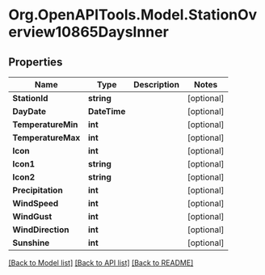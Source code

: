 # Org.OpenAPITools.Model.StationOverview10865DaysInner

## Properties

Name | Type | Description | Notes
------------ | ------------- | ------------- | -------------
**StationId** | **string** |  | [optional] 
**DayDate** | **DateTime** |  | [optional] 
**TemperatureMin** | **int** |  | [optional] 
**TemperatureMax** | **int** |  | [optional] 
**Icon** | **int** |  | [optional] 
**Icon1** | **string** |  | [optional] 
**Icon2** | **string** |  | [optional] 
**Precipitation** | **int** |  | [optional] 
**WindSpeed** | **int** |  | [optional] 
**WindGust** | **int** |  | [optional] 
**WindDirection** | **int** |  | [optional] 
**Sunshine** | **int** |  | [optional] 

[[Back to Model list]](../README.md#documentation-for-models) [[Back to API list]](../README.md#documentation-for-api-endpoints) [[Back to README]](../README.md)

